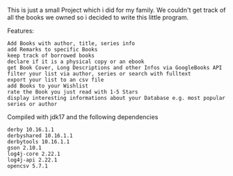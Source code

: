 This is just a small Project which i did for my family. We couldn't get track of all the books we owned so i decided to write this little program.

Features:

    Add Books with author, title, series info
    add Remarks to specific Books
    keep track of borrowed books
    declare if it is a physical copy or an ebook
    get Book Cover, Long Descriptions and other Infos via GoogleBooks API
    filter your list via author, series or search with fulltext
    export your list to an csv file
    add Books to your Wishlist
    rate the Book you just read with 1-5 Stars
    display interesting informations about your Database e.g. most popular series or author

Compiled with jdk17 and the following dependencies

    derby 10.16.1.1
    derbyshared 10.16.1.1
    derbytools 10.16.1.1
    gson 2.10.1
    log4j-core 2.22.1
    log4j-api 2.22.1
    opencsv 5.7.1

    